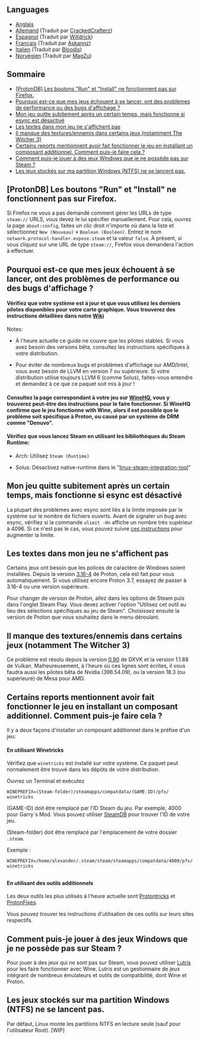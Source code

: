 ## Languages
-  [Anglais](README.md)
-  [Allemand](README_DE.md) (Traduit par [CrackedCrafterz](https://github.com/CrackedCrafterz))
-  [Espagnol](README_ESP.md) (Traduit par [Willdrick](https://github.com/Willdrick))
-  [Français](#sommaire) (Traduit par [Askannz](https://github.com/Askannz))
-  [Italien](README_IT.md) (Traduit par [Bloodis](https://github.com/bloodis))
-  [Norvégien](README_NO.md) (Traduit par [MagZu](https://github.com/magzu))

## Sommaire
 - [[ProtonDB] Les boutons "Run" et "Install" ne fonctionnent pas sur Firefox.](#placeholder)
  - [Pourquoi est-ce que mes jeux échouent à se lancer, ont des problèmes de performance ou des bugs d'affichage ?](#pourquoi-est-ce-que-mes-jeux-échouent-à-se-lancer-ont-des-problèmes-de-performance-ou-des-bugs-daffichage-)
  - [Mon jeu quitte subitement après un certain temps, mais fonctionne si esync est désactivé](#mon-jeu-quitte-subitement-après-un-certain-temps-mais-fonctionne-si-esync-est-désactivé)
  - [Les textes dans mon jeu ne s'affichent pas](#les-textes-dans-mon-jeu-ne-saffichent-pas)
  - [Il manque des textures/ennemis dans certains jeux (notamment The Witcher 3)](#il-manque-des-texturesennemis-dans-certains-jeux-notamment-the-witcher-3)
  - [Certains reports mentionnent avoir fait fonctionner le jeu en installant un composant additionnel. Comment puis-je faire cela ?](#certains-reports-mentionnent-avoir-fait-fonctionner-le-jeu-en-installant-un-composant-additionnel-comment-puis-je-faire-cela-)
  - [Comment puis-je jouer à des jeux Windows que je ne possède pas sur Steam ?](#comment-puis-je-jouer-à-des-jeux-windows-que-je-ne-possède-pas-sur-steam-)
  - [Les jeux stockés sur ma partition Windows (NTFS) ne se lancent pas.](#les-jeux-stockés-sur-ma-partition-windows-ntfs-ne-se-lancent-pas)
## [ProtonDB] Les boutons "Run" et "Install" ne fonctionnent pas sur Firefox.
Si Firefox ne vous a pas demandé comment gérer les URLs de type `steam://` URLS, vous devez le lui spécifier manuellement. Pour cela, ouvrez la page `about:config`, faites un clic droit n'importe où dans la liste et sélectionnez `New (Nouveau)` » `Boolean (Booléen)`. Entrez le nom `network.protocol-handler.expose.steam` et la valeur `false`. À présent, si vous cliquez sur une URL de type `steam://`, Firefox vous demandera l'action à effectuer.
## Pourquoi est-ce que mes jeux échouent à se lancer, ont des problèmes de performance ou des bugs d'affichage ?

#### Vérifiez que votre système est à jour et que vous utilisez les derniers pilotes disponibles pour votre carte graphique. Vous trouverez des instructions détaillées dans notre [Wiki](https://github.com/NoXPhasma/protondb_faq/wiki/Graphics-driver-installation)

Notes:

- À l'heure actuelle ce guide ne couvre que les pilotes stables. Si vous avez besoin des versions bêta, consultez les instructions spécifiques à votre distribution.

- Pour éviter de nombreux bugs et problèmes d'affichage sur AMD/Intel, vous avez besoin de LLVM en version 7 ou supérieure. Si votre distribution utilise toujours LLVM 6 (comme Solus), faites-vous entendre et demandez à ce que ce paquet soit mis à jour !

#### Consultez la page correspondant à votre jeu sur [WineHQ](https://appdb.winehq.org), vous y trouverez peut-être des instructions pour le faire fonctionner. Si WineHQ confirme que le jeu fonctionne with Wine, alors il est possible que le problème soit spécifique à Proton, ou causé par un système de DRM comme "Denuvo".

#### Vérifiez que vous lancez Steam en utilisant les bibliothèques du Steam Runtime:

- Arch: Utilisez `Steam (Runtime)`

- Solus: Désactivez native-runtime dans le "[linux-steam-integration-tool](https://raw.githubusercontent.com/solus-project/linux-steam-integration/master/.github/LSI_Settings.png)"


## Mon jeu quitte subitement après un certain temps, mais fonctionne si esync est désactivé

La plupart des problèmes avec esync sont liés à la limite imposée par le système sur le nombre de fichiers ouverts. Avant de signaler un bug avec esync, vérifiez si la commande `ulimit -Hn` affiche un nombre très supérieur à 4096. Si ce n'est pas le cas, vous pouvez suivre [ces instructions](https://github.com/zfigura/wine/blob/esync/README.esync) pour augmenter la limite.

## Les textes dans mon jeu ne s'affichent pas

Certains jeux ont besoin que les polices de caractère de Windows soient installées. Depuis la version [3.16-4](https://github.com/ValveSoftware/Proton/wiki/Changelog#316-4) de Proton, cela est fait pour vous automatiquement. Si vous utilisez encore Proton 3.7, essayez de passer à 3.16-4 ou une version supérieure.

Pour changer de version de Proton, allez dans les options de Steam puis dans l'onglet Steam Play. Vous devez activer l'option "Utilisez cet outil au lieu des sélections spécifiques au jeu de Steam". Choisissez ensuite la version de Proton que vous souhaitez dans le menu déroulant.

## Il manque des textures/ennemis dans certains jeux (notamment The Witcher 3)

Ce problème est résolu depuis la version [0.90](https://github.com/doitsujin/dxvk/releases/tag/v0.90) de DXVK et la version 1.1.88 de Vulkan. Malheureusement, à l'heure où ces lignes sont écrites, il vous faudra aussi les pilotes bêta de Nvidia (396.54.09), ou la version 18.3 (ou supérieure) de Mesa pour AMD.

## Certains reports mentionnent avoir fait fonctionner le jeu en installant un composant additionnel. Comment puis-je faire cela ?

Il y a deux façons d'installer un composant additionnel dans le préfixe d'un jeu:

#### En utilisant Winetricks
Vérifiez que `winetricks` est installé sur votre système. Ce paquet peut normalement être trouvé dans les dépôts de votre distribution.

Ouvrez un Terminal et exécutez
```
WINEPREFIX=(Steam-folder)/steamapps/compatdata/(GAME-ID)/pfx/ winetricks
```
(GAME-ID) doit être remplacé par l'ID Steam du jeu. Par exemple, 4000 pour Garry´s Mod. Vous pouvez utiliser [SteamDB](https://steamdb.info) pour trouver l'ID de votre jeu.

(Steam-folder) doit être remplacé par l'emplacement de votre dossier `.steam`.

Exemple :

```
WINEPREFIX=/home/alexander/.steam/steam/steamapps/compatdata/4000/pfx/ winetricks
```
##
#### En utilisant des outils additionnels

Les deux outils les plus utilisés à l'heure actuelle sont [Protontricks](https://github.com/Sirmentio/protontricks) et [ProtonFixes](https://github.com/simons-public/protonfixes).

Vous pouvez trouver les instructions d'utilisation de ces outils sur leurs sites respectifs.

## Comment puis-je jouer à des jeux Windows que je ne possède pas sur Steam ?

Pour jouer à des jeux qui ne sont pas sur Steam, vous pouvez utiliser [Lutris](https://lutris.net/) pour les faire fonctionner avec Wine. Lutris est un gestionnaire de jeux intégrant de nombreux émulateurs et outils de compatibilité, dont Wine et Proton.

## Les jeux stockés sur ma partition Windows (NTFS) ne se lancent pas.

Par défaut, Linux monte les partitions NTFS en lecture seule (sauf pour l'utilisateur Root). [WIP]
